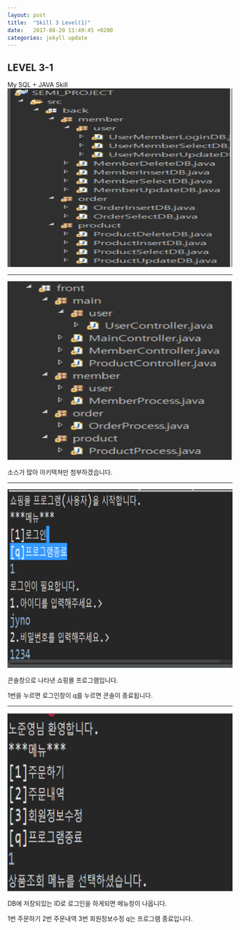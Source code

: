 ```yaml
---
layout: post
title:  "Skill 3 Level(1)"
date:   2017-08-20 11:49:45 +0200
categories: jekyll update
---
```


## LEVEL 3-1
My SQL + JAVA Skill<br />
<img src="/assets/semi8.jpg" style="width:600px; height:400px;">
- - -
<img src="/assets/semi9.jpg" style="width:600px; height:400px;">

소스가 많아 아키텍쳐만 첨부하겠습니다.
- - -
<img src="/assets/semi1.jpg" style="width:600px; height:400px;">

콘솔창으로 나타낸 쇼핑몰 프로그램입니다.

1번을 누르면 로그인창이 q를 누르면 콘솔이 종료됩니다.
- - -
<img src="/assets/semi2.jpg" style="width:600px; height:400px;">

DB에 저장되있는 ID로 로그인을 하게되면 메뉴창이 나옵니다.

1번 주문하기 2번 주문내역 3번 회원정보수정 q는 프로그램 종료입니다.
